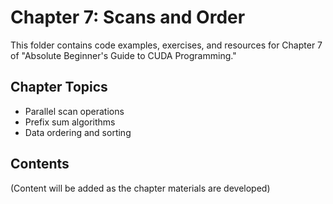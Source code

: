 # Chapter 7: Scans and Order

This folder contains code examples, exercises, and resources for Chapter 7 of "Absolute Beginner's Guide to CUDA Programming."

## Chapter Topics
- Parallel scan operations
- Prefix sum algorithms
- Data ordering and sorting

## Contents
(Content will be added as the chapter materials are developed)